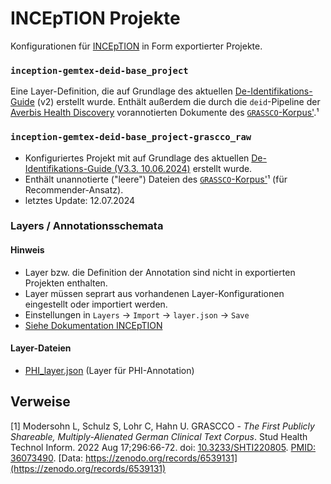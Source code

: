 # INCEpTION Projekte
Konfigurationen für [INCEpTION](https://inception-project.github.io/) in Form exportierter Projekte.

### `inception-gemtex-deid-base_project`
Eine Layer-Definition, die auf Grundlage des aktuellen
[De-Identifikations-Guide](https://confluence.imi.med.fau.de/display/GEM/De-Identifikation) (v2) erstellt wurde.
Enthält außerdem die durch die `deid`-Pipeline der
[Averbis Health Discovery](https://averbis.com/health-discovery/) vorannotierten Dokumente des [`GRASSCO`-Korpus'](https://zenodo.org/records/6539131).¹

### `inception-gemtex-deid-base_project-grascco_raw`
* Konfiguriertes Projekt mit auf Grundlage des aktuellen
[De-Identifikations-Guide (V3.3. 10.06.2024)](https://confluence.imi.med.fau.de/display/GEM/De-Identifikation) erstellt wurde.
* Enthält unannotierte ("leere") Dateien des [`GRASSCO`-Korpus'](https://zenodo.org/records/6539131)¹ (für Recommender-Ansatz).
* letztes Update: 12.07.2024

### Layers / Annotationsschemata

#### Hinweis
* Layer bzw. die Definition der Annotation sind nicht in exportierten Projekten enthalten.
* Layer müssen seprart aus vorhandenen Layer-Konfigurationen eingestellt oder importiert werden.
* Einstellungen in `Layers` &rarr; `Import` &rarr; `layer.json` &rarr; `Save`
* [Siehe Dokumentation INCEpTION](https://inception-project.github.io/releases/33.2/docs/user-guide.html#layers_and_features_in_getting_started)

#### Layer-Dateien
* [PHI_layer.json](layers/PHI_layer.json) (Layer für PHI-Annotation)


## Verweise
[1] Modersohn L, Schulz S, Lohr C, Hahn U.
GRASCCO - _The First Publicly Shareable, Multiply-Alienated German Clinical Text Corpus_.
Stud Health Technol Inform. 2022 Aug 17;296:66-72. doi: [10.3233/SHTI220805](https://ebooks.iospress.nl/doi/10.3233/SHTI220805). [PMID: 36073490](https://pubmed.ncbi.nlm.nih.gov/36073490/). [Data: https://zenodo.org/records/6539131](https://zenodo.org/records/6539131)
